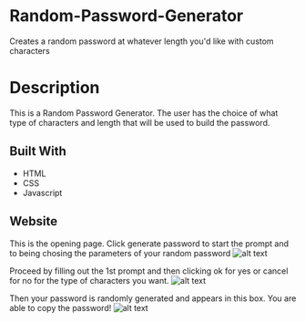 # Random-Password-Generator
Creates a random password at whatever length you'd like with custom characters 
# Description
This is a Random Password Generator. The user has the choice of what type of characters and length that will be used to build the password. 

## Built With 
* HTML 
* CSS 
* Javascript 

## Website


This is the opening page. Click generate password to start the prompt and to being chosing the parameters of your random password
![alt text](/assets/capture1.PNG?raw=true)

Proceed by filling out the 1st prompt and then clicking ok for yes or cancel for no for the type of characters you want.
![alt text](/assets/Capture2.PNG?raw=true)

Then your password is randomly generated and appears in this box. You are able to copy the password! 
![alt text](/assets/Capture3.PNG?raw=true)
